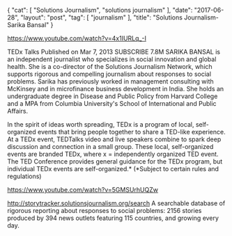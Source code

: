 {
   "cat": [
      "Solutions Journalism",
      "solutions journalism"
   ],
   "date": "2017-06-28",
   "layout": "post",
   "tag": [
      "journalism"
   ],
   "title": "Solutions Journalism- Sarika Bansal"
}

https://www.youtube.com/watch?v=4x1IURLq_-I

TEDx Talks
Published on Mar 7, 2013
SUBSCRIBE 7.8M
SARIKA BANSAL is an independent journalist who specializes in social innovation and global health. She is a co-director of the Solutions Journalism Network, which supports rigorous and compelling journalism about responses to social problems. Sarika has previously worked in management consulting with McKinsey and in microfinance business development in India. She holds an undergraduate degree in Disease and Public Policy from Harvard College and a MPA from Columbia University's School of International and Public Affairs.

In the spirit of ideas worth spreading, TEDx is a program of local, self-organized events that bring people together to share a TED-like experience. At a TEDx event, TEDTalks video and live speakers combine to spark deep discussion and connection in a small group. These local, self-organized events are branded TEDx, where x = independently organized TED event. The TED Conference provides general guidance for the TEDx program, but individual TEDx events are self-organized.* (*Subject to certain rules and regulations)

https://www.youtube.com/watch?v=5GMSUrhUQZw

http://storytracker.solutionsjournalism.org/search
A searchable database of rigorous reporting 
about responses to social problems: 2156 stories produced by 394 news outlets featuring 115 countries, and growing every day.
